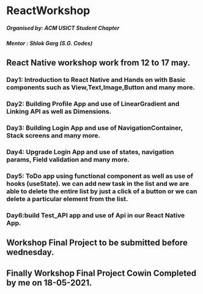 # ReactWorkshop
 ##### Organised by: ACM USICT Student Chapter
 ##### Mentor : Shlok Garg (S.G. Codes)
## React Native workshop work from 12 to 17 may.
### Day1: Introduction to React Native and Hands on with Basic components such as View,Text,Image,Button and many more.
### Day2: Building Profile App and use of LinearGradient and Linking API as well as Dimensions. 
### Day3: Building Login App and use of NavigationContainer, Stack screens and many more. 
### Day4: Upgrade Login App and use of states, navigation params, Field validation and many more. 
### Day5: ToDo app using functional component as well as use of hooks (useState). we can add new task in the list and we are able to delete the entire list by just a click of a button or we can delete a particular element from the list.
### Day6:build Test_API app and use of Api in our React Native App.
## Workshop Final Project to be submitted before wednesday. 
## Finally Workshop Final Project Cowin Completed by me on 18-05-2021. 